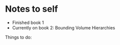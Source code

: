 # Notes to self

- Finished book 1
- Currently on book 2: Bounding Volume Hierarchies

Things to do:
